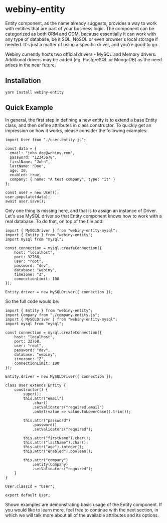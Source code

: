 # webiny-entity

Entity component, as the name already suggests, provides a way to work with entities that are part of your business logic. The component can be categorized as both ORM and ODM, because essentially it can work with any type of database, be it SQL, NoSQL or even browser's local storage if needed. It's just a matter of using a specific driver, and you're good to go.

Webiny currently hosts two official drivers - MySQL and Memory drivers. Additional drivers may be added (eg. PostgreSQL or MongoDB) as the need arises in the near future.

## Installation
`yarn install webiny-entity`

## Quick Example
In general, the first step in defining a new entity is to extend a base Entity class, and then define attributes in class constructor. To quickly get an impression on how it works, please consider the following examples:
```
import User from "./user.entity.js";

const data = {
  email: "john.doe@webiny.com",
  password: "12345678",
  firstName: "John",
  lastName: "Doe",
  age: 30,
  enabled: true,
  company: { name: "A test company", type: "it" }
};

const user = new User();
user.populate(data);
await user.save();

```
Only one thing is missing here, and that is to assign an instance of Driver. Let's use MySQL driver so that Entity component knows how to work with a real database. To do that, on top of the file add:

```
import { MySQLDriver } from "webiny-entity-mysql";
import { Entity } from "webiny-entity";
import mysql from "mysql";

const connection = mysql.createConnection({
    host: "localhost",
    port: 32768,
    user: "root",
    password: "dev",
    database: "webiny",
    timezone: "Z",
    connectionLimit: 100
});

Entity.driver = new MySQLDriver({ connection });
```

So the full code would be:

```
import { Entity } from "webiny-entity";
import Company from "./company.entity.js";
import { MySQLDriver } from "webiny-entity-mysql";
import mysql from "mysql";

const connection = mysql.createConnection({
    host: "localhost",
    port: 32768,
    user: "root",
    password: "dev",
    database: "webiny",
    timezone: "Z",
    connectionLimit: 100
});

Entity.driver = new MySQLDriver({ connection });

class User extends Entity {
    constructor() {
        super();
        this.attr("email")
            .char()
            .setValidators("required,email")
            .onSet(value => value.toLowerCase().trim());

        this.attr("password")
            .password()
            .setValidators("required");
            
        this.attr("firstName").char();
        this.attr("lastName").char();
        this.attr("age").integer();
        this.attr("enabled").boolean();
        
        this.attr("company")
            .entity(Company)
            .setValidators("required");
    }
}

User.classId = "User";

export default User;
```

Shown examples are demonstrating basic usage of the Entity component. If you would like to learn more, feel free to continue with the next section, in which we will talk more about all of the available attributes and its options.
